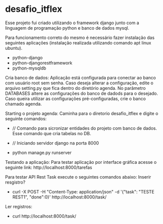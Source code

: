 # desafio_itflex


Esse projeto fui criado utilizando o framework django junto com a linguagem de programação python e banco de dados mysql.

Para funcionamento correto do mesmo é necessário fazer instalação das seguintes aplicações (instalação realizada utilizando comando apt linux ubuntu).
- python-django
- python-djangorestframework
- python-mysqldb

Cria banco de dados:
Aplicação está configurada para conectar ao banco com usuário root sem senha.
Caso deseja alterar a configuração, edite o arquivo setting.py que fica dentro do diretório agenda.
No parâmetro DATABASES altere as configurações do banco de dadods para o desejado.
Caso queira utilizar as configurações pré-configuradas, crie o banco chamado agenda.

Starting o projeto agenda:
Caminha para o diretorio desafio_itflex e digite o seguinte comandos:
- // Comando para sicronizar entidades do projeto com banco de dados. Esse comando que cria tabelas no DB.
 
- // Iniciando servidor django na porta 8000
- python manage.py runserver 

Testando a aplicação:
Para testar aplicação por interface gráfica acesse o seguinte link:
http://localhost:8000/tarefas

Para testar API Rest Task execute o seguintes comandos abaixo:
Inserir resgistro?
- curl -X POST -H "Content-Type: application/json" -d '{"task": "TESTE REST1", "done":0}' http://localhost:8000/task/

Ler registros:
- curl http://localhost:8000/task/
